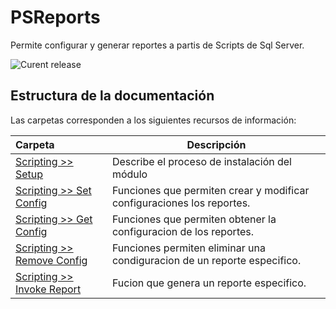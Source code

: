 # PSReports
Permite configurar y generar reportes a partis de Scripts de Sql Server.

![Curent release](https://img.shields.io/badge/Version-1.0.0-orange.svg)


## Estructura de la documentación

Las carpetas corresponden a los siguientes recursos de información:

| Carpeta  | Descripción  |
|:---|---|
| [Scripting >> Setup](scripting/setup)  | Describe el proceso de instalación del módulo |
| [Scripting >> Set Config](scripting/setconfig)  | Funciones que permiten crear y modificar configuraciones los reportes. |
| [Scripting >> Get Config](scripting/getconfig)  | Funciones que permiten obtener la configuracion de los reportes. |
| [Scripting >> Remove Config](scripting/removeconfig)  | Funciones permiten eliminar una condiguracion de un reporte especifico. |
| [Scripting >> Invoke Report](scripting/invokereport)  | Fucion que genera un reporte especifico. |
